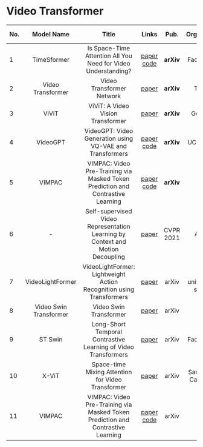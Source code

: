 # Video Transformer

|No.  |Model Name |Title |Links |Pub. | Organization| Release Time |
|-----|:-----:|:-----:|:-----:|:--------:|:---:|:-------:|
|1|TimeSformer |Is Space-Time Attention All You Need for Video Understanding? |[paper](https://arxiv.org/abs/2102.05095) [code](https://github.com/facebookresearch/TimeSformer) |__arXiv__|Facebook AI|24 Feb 2021|
|2|Video Transformer |Video Transformer Network |[paper](https://arxiv.org/abs/2102.00719) |__arXiv__|Theator|1 Feb 2021|
|3|ViViT |ViViT: A Video Vision Transformer |[paper](https://arxiv.org/pdf/2103.15691.pdf) |__arXiv__|Google AI|29 Mar 2021|
|4|VideoGPT |  VideoGPT: Video Generation using VQ-VAE and Transformers |  [paper](https://arxiv.org/pdf/2104.10157.pdf) [code](https://wilson1yan.github.io/videogpt/index.html)  | __arXiv__ | UC Berkeley | 20 Apr 2021|
|5|VIMPAC|VIMPAC: Video Pre-Training via Masked Token Prediction and Contrastive Learning| [paper](https://arxiv.org/pdf/2106.11250.pdf) [code](https://github.com/airsplay/vimpac) | __arXiv__ | UNC| 21 June 2021|
|6|-| Self-supervised Video Representation Learning by Context and Motion Decoupling | [paper](https://arxiv.org/pdf/2104.00862.pdf)| CVPR 2021 | Alibaba | 2 April 2021|
|7|VideoLightFormer| VideoLightFormer: Lightweight Action Recognition using Transformers| [paper](https://arxiv.org/pdf/2107.00451.pdf) | arXiv| the university of shefield| 1 Jul 2021|
|8|Video Swin Transformer| Video Swin Transformer| [paper](https://arxiv.org/pdf/2106.13230.pdf) | arXiv | MSRA | 24 Jun 2021|
|9| ST Swin| Long-Short Temporal Contrastive Learning of Video Transformers| [paper](https://arxiv.org/pdf/2106.09212.pdf) |arXiv|Facebook AI|  17 Jun 2021|
|10|X-ViT|Space-time Mixing Attention for Video Transformer| [paper](https://arxiv.org/pdf/2106.05968.pdf) | arXiv|  Samsung AI Cambridge |11 Jun 2021| 
|11| VIMPAC | VIMPAC: Video Pre-Training via Masked Token Prediction and Contrastive Learning | [paper](https://arxiv.org/pdf/2106.11250.pdf) [code](https://github.com/airsplay/vimpac)| arXiv | UNC | 21 Jun 20201 |




